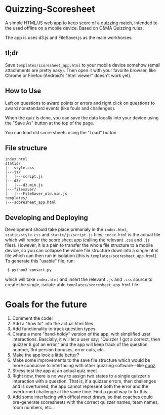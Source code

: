 # Quizzing-Scoresheet
A simple HTML/JS web app to keep score of a quizzing match, intended to the used offline on a mobile device. Based on C&MA Quizzing rules.

The app is uses d3.js and FileSaver.js as the main workhorses.

## tl;dr
Save `templates/scoresheet_app.html` to your mobile device somehow (email attachments are pretty easy). Then open it with your favorite browser, like Chrome or Firefox (Android's "html viewer" doesn't work yet).

## How to Use
Left on questions to award points or errors and right click on questions to award nonstandard events (like fouls and challenges).

When the quiz is done, you can save the data locally into your device using the "Save As" button at the top of the page.

You can load old score sheets using the "Load" button.

## File structure
```
index.html
static/
|---style.css
|---js/
|   |---script.js
|---d3/
|   |---d3.min.js
|---filesaver/
|   |---FileSaver_old.min.js
templates/
|---scoresheet_app.html
```
## Developing and Deploying
Development should take place primarialy in the `index.html`, `static/style.css` and `static/js/script.js` files. `index.html` is the actual file which will render the score sheet app (calling the relevant `.css` and `.js` files). However, it is a pain to transfer the whole file structure to a mobile device, so you can collapse the whole file structure down into a single html file which can then run in isolation (this is `templates/scoresheet_app.html`). To generate this "usable" file, run:
```bash
 $ python3 convert.py
 ```
 which will take `index.html` and insert the relevant `.js` and `.css` source to create the single, isolate-able `templates/scoresheet_app.html` file.
 
 # Goals for the future
 1) Comment the code!
 2) Add a "how to" into the actual html files
 3) Add functionality to track question types 
 4) Create a more "hand-holdy" version of the app, with simplified user interactions. Bascially, it will let a user say; "Quizzer 1 got a correct, then quizzer 8 got an error," and the app will keep track of the question number, 3rd persion bonuses, error outs, etc.
 5) Make the app look a little better?
 6) Make some improvements to the save file structure which would be more conducive to interfacing with other quizzing software--like [cbqz](https://github.com/gryphonshafer/cbqz).
 7) Stress test the app at an actual quiz meet
 8) Right now, there is no way to assign two states to a single quizzer's interaction with a question. That is, if a quizzer errors, then challenges and is overturned, the app cannot represent both the error and the overturned challenge at the same time. Find a good way to fix this...
 9) Add some interfacing with offical meet draws, so that coaches could pre-generate scoresheets with the correct quizzer names, team names, room numbers, etc...
